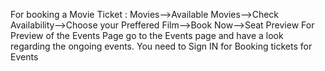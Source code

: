 For booking a Movie Ticket :
Movies-->Available Movies-->Check Availability-->Choose your Preffered Film-->Book Now-->Seat Preview
For Preview of the Events Page go to the Events page and have a look regarding the ongoing events.
You need to Sign IN for Booking tickets for Events
